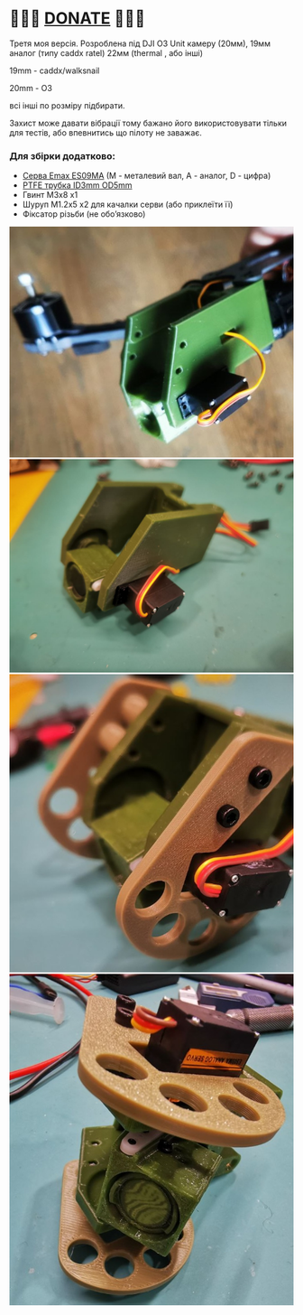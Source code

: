 
# 🍩🍩🍩 [DONATE](https://send.monobank.ua/jar/8GPxyGjM8E) 🍩🍩🍩


Третя моя версія. Розроблена під DJI O3 Unit камеру (20мм), 19мм аналог (типу caddx ratel) 22мм (thermal , або інші)

19mm - caddx/walksnail

20mm - O3

всі інші по розміру підбирати.

Захист може давати вібрації тому бажано його використовувати тільки для тестів, або впевнитись що пілоту не заважає. 

### Для збірки додатково:
- [Серва Emax ES09MA](https://vi.aliexpress.com/item/4000975385342.html) (M - металевий вал, A - аналог, D - цифра)
- [PTFE трубка ID3mm OD5mm](https://vi.aliexpress.com/item/1005001446770552.html)
- Гвинт M3x8 x1
- Шуруп M1.2x5 x2 для качалки серви (або приклеїти її)
- Фіксатор різьби (не обоʼязково)


![](/FPV_CAMERA_MOUNT/Povorotna/V3/4.jpg)
![](/FPV_CAMERA_MOUNT/Povorotna/V3/1.jpg)
![](/FPV_CAMERA_MOUNT/Povorotna/V3/2.jpg)
![](/FPV_CAMERA_MOUNT/Povorotna/V3/3.jpg)

